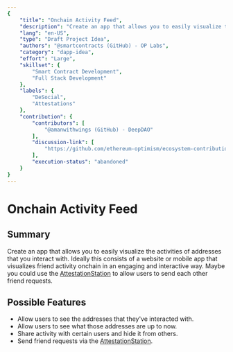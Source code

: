 ```yaml
---
{
    "title": "Onchain Activity Feed",
    "description": "Create an app that allows you to easily visualize the activities of addresses that you interact with.",
    "lang": "en-US",
    "type": "Draft Project Idea",
    "authors": "@smartcontracts (GitHub) - OP Labs",
    "category": "dapp-idea",
    "effort": "Large",
    "skillset": {
        "Smart Contract Development",
        "Full Stack Development"
    },
    "labels": {
        "DeSocial",
        "Attestations"
    },
    "contribution": {
        "contributors": [
            "@amanwithwings (GitHub) - DeepDAO"
        ],
        "discussion-link": [
            "https://github.com/ethereum-optimism/ecosystem-contributions/issues/33"
        ],
        "execution-status": "abandoned"
    }
}
---
```


# Onchain Activity Feed

## Summary
Create an app that allows you to easily visualize the activities of addresses that you interact with. Ideally this consists of a website or mobile app that visualizes friend activity onchain in an engaging and interactive way. Maybe you could use the [AttestationStation](https://docs.optimism.io/chain/identity/about-attestations#benefits-of-using-ethereum-attestation-service) to allow users to send each other friend requests.

## Possible Features
* Allow users to see the addresses that they've interacted with.
* Allow users to see what those addresses are up to now.
* Share activity with certain users and hide it from others.
* Send friend requests via the [AttestationStation](https://docs.optimism.io/chain/identity/about-attestations#benefits-of-using-ethereum-attestation-service).